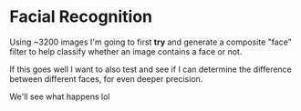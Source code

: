 # Facial Recognition
Using ~3200 images I'm going to first **try** and generate a composite "face" filter
to help classify whether an image contains a face or not.

If this goes well I want to also test and see if I can determine the difference 
between different faces, for even deeper precision. 

We'll see what happens lol  